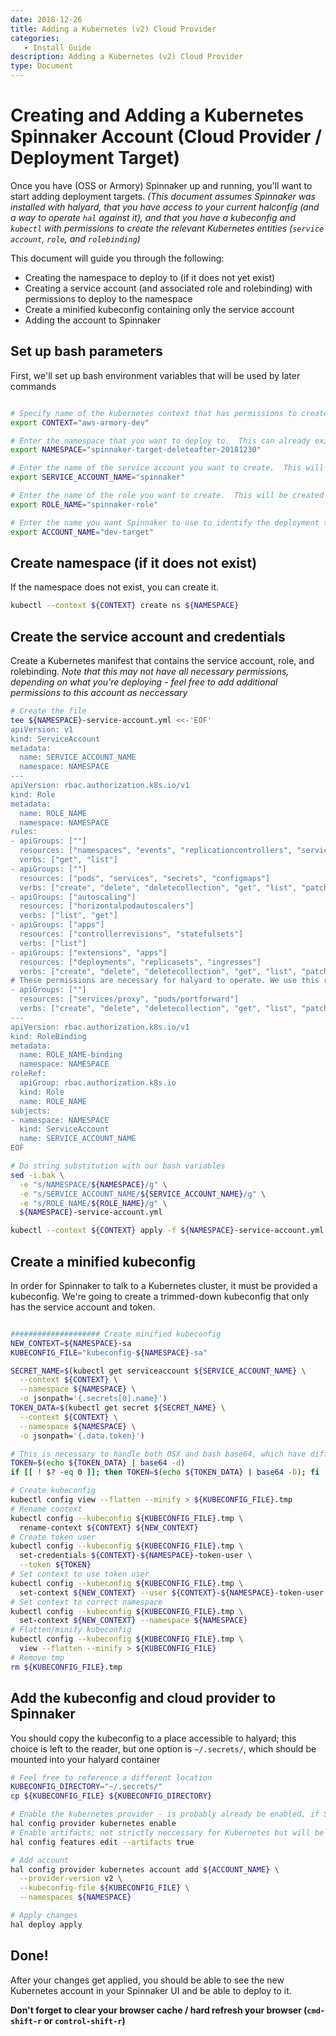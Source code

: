```yaml
---
date: 2018-12-26
title: Adding a Kubernetes (v2) Cloud Provider
categories:
   - Install Guide
description: Adding a Kubernetes (v2) Cloud Provider
type: Document
---
```


# Creating and Adding a Kubernetes Spinnaker Account (Cloud Provider / Deployment Target)

Once you have (OSS or Armory) Spinnaker up and running, you'll want to start adding deployment targets.  *(This document assumes Spinnaker was installed with halyard, that you have access to your current halconfig (and a way to operate `hal` against it), and that you have a kubeconfig and `kubectl` with permissions to create the relevant Kubernetes entities (`service account`, `role`, and `rolebinding`)*

This document will guide you through the following:

* Creating the namespace to deploy to (if it does not yet exist)
* Creating a service account (and associated role and rolebinding) with permissions to deploy to the namespace
* Create a minified kubeconfig containing only the service account
* Adding the account to Spinnaker

## Set up bash parameters

First, we'll set up bash environment variables that will be used by later commands

```bash

# Specify name of the kubernetes context that has permissions to create the service account in your target cluster and namespace.  To get the list of contexts, you can run "kubectl config get-contexts"
export CONTEXT="aws-armory-dev"

# Enter the namespace that you want to deploy to.  This can already exist, or can be created.
export NAMESPACE="spinnaker-target-deleteafter-20181230"

# Enter the name of the service account you want to create.  This will be created in the target namespace
export SERVICE_ACCOUNT_NAME="spinnaker"

# Enter the name of the role you want to create.  This will be created in the target namespace
export ROLE_NAME="spinnaker-role"

# Enter the name you want Spinnaker to use to identify the deployment target
export ACCOUNT_NAME="dev-target"
```

## Create namespace (if it does not exist)

If the namespace does not exist, you can create it.

```bash
kubectl --context ${CONTEXT} create ns ${NAMESPACE}
```

## Create the service account and credentials

Create a Kubernetes manifest that contains the service account, role, and rolebinding.
*Note that this may not have all necessary permissions, depending on what you're deploying - feel free to add additional permissions to this account as neccessary*

```bash
# Create the file
tee ${NAMESPACE}-service-account.yml <<-'EOF'
apiVersion: v1
kind: ServiceAccount
metadata:
  name: SERVICE_ACCOUNT_NAME
  namespace: NAMESPACE
---
apiVersion: rbac.authorization.k8s.io/v1
kind: Role
metadata:
  name: ROLE_NAME
  namespace: NAMESPACE
rules:
- apiGroups: [""]
  resources: ["namespaces", "events", "replicationcontrollers", "serviceaccounts", "pods/log"]
  verbs: ["get", "list"]
- apiGroups: [""]
  resources: ["pods", "services", "secrets", "configmaps"]
  verbs: ["create", "delete", "deletecollection", "get", "list", "patch", "update", "watch"]
- apiGroups: ["autoscaling"]
  resources: ["horizontalpodautoscalers"]
  verbs: ["list", "get"]
- apiGroups: ["apps"]
  resources: ["controllerrevisions", "statefulsets"]
  verbs: ["list"]
- apiGroups: ["extensions", "apps"]
  resources: ["deployments", "replicasets", "ingresses"]
  verbs: ["create", "delete", "deletecollection", "get", "list", "patch", "update", "watch"]
# These permissions are necessary for halyard to operate. We use this role also to deploy Spinnaker itself.
- apiGroups: [""]
  resources: ["services/proxy", "pods/portforward"]
  verbs: ["create", "delete", "deletecollection", "get", "list", "patch", "update", "watch"]
---
apiVersion: rbac.authorization.k8s.io/v1
kind: RoleBinding
metadata:
  name: ROLE_NAME-binding
  namespace: NAMESPACE
roleRef:
  apiGroup: rbac.authorization.k8s.io
  kind: Role
  name: ROLE_NAME
subjects:
- namespace: NAMESPACE
  kind: ServiceAccount
  name: SERVICE_ACCOUNT_NAME
EOF

# Do string substitution with our bash variables
sed -i.bak \
  -e "s/NAMESPACE/${NAMESPACE}/g" \
  -e "s/SERVICE_ACCOUNT_NAME/${SERVICE_ACCOUNT_NAME}/g" \
  -e "s/ROLE_NAME/${ROLE_NAME}/g" \
  ${NAMESPACE}-service-account.yml

kubectl --context ${CONTEXT} apply -f ${NAMESPACE}-service-account.yml
```

## Create a minified kubeconfig

In order for Spinnaker to talk to a Kubernetes cluster, it must be provided a kubeconfig.  We're going to create a trimmed-down kubeconfig that only has the service account and token.

```bash

#################### Create minified kubeconfig
NEW_CONTEXT=${NAMESPACE}-sa
KUBECONFIG_FILE="kubeconfig-${NAMESPACE}-sa"

SECRET_NAME=$(kubectl get serviceaccount ${SERVICE_ACCOUNT_NAME} \
  --context ${CONTEXT} \
  --namespace ${NAMESPACE} \
  -o jsonpath='{.secrets[0].name}')
TOKEN_DATA=$(kubectl get secret ${SECRET_NAME} \
  --context ${CONTEXT} \
  --namespace ${NAMESPACE} \
  -o jsonpath='{.data.token}')

# This is necessary to handle both OSX and bash base64, which have different flags - any errors on the first command can be ignored
TOKEN=$(echo ${TOKEN_DATA} | base64 -d)
if [[ ! $? -eq 0 ]]; then TOKEN=$(echo ${TOKEN_DATA} | base64 -D); fi

# Create kubeconfig
kubectl config view --flatten --minify > ${KUBECONFIG_FILE}.tmp
# Rename context
kubectl config --kubeconfig ${KUBECONFIG_FILE}.tmp \
  rename-context ${CONTEXT} ${NEW_CONTEXT}
# Create token user
kubectl config --kubeconfig ${KUBECONFIG_FILE}.tmp \
  set-credentials ${CONTEXT}-${NAMESPACE}-token-user \
  --token ${TOKEN}
# Set context to use token user
kubectl config --kubeconfig ${KUBECONFIG_FILE}.tmp \
  set-context ${NEW_CONTEXT} --user ${CONTEXT}-${NAMESPACE}-token-user
# Set context to correct namespace
kubectl config --kubeconfig ${KUBECONFIG_FILE}.tmp \
  set-context ${NEW_CONTEXT} --namespace ${NAMESPACE}
# Flatten/minify kubeconfig
kubectl config --kubeconfig ${KUBECONFIG_FILE}.tmp \
  view --flatten --minify > ${KUBECONFIG_FILE}
# Remove tmp
rm ${KUBECONFIG_FILE}.tmp
```

## Add the kubeconfig and cloud provider to Spinnaker
You should copy the kubeconfig to a place accessible to halyard; this choice is left to the reader, but one option is `~/.secrets/`, which should be mounted into your halyard container

```bash
# Feel free to reference a different location
KUBECONFIG_DIRECTORY="~/.secrets/"
cp ${KUBECONFIG_FILE} ${KUBECONFIG_DIRECTORY}

# Enable the kubernetes provider - is probably already be enabled, if Spinnaker is installed in Kubernetes
hal config provider kubernetes enable
# Enable artifacts; not strictly neccessary for Kubernetes but will be useful in general
hal config features edit --artifacts true

# Add account
hal config provider kubernetes account add ${ACCOUNT_NAME} \
  --provider-version v2 \
  --kubeconfig-file ${KUBECONFIG_FILE} \
  --namespaces ${NAMESPACE}

# Apply changes
hal deploy apply
```

## Done!
After your changes get applied, you should be able to see the new Kubernetes account in your Spinnaker UI and be able to deploy to it.

**Don't forget to clear your browser cache / hard refresh your browser (`cmd-shift-r` or `control-shift-r`)**